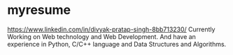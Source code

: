 # myresume
https://www.linkedin.com/in/divyak-pratap-singh-8bb713230/
Currently Working on Web technology and Web Development.
And have an experience in Python, C/C++ language and Data Structures and Algorithms.
